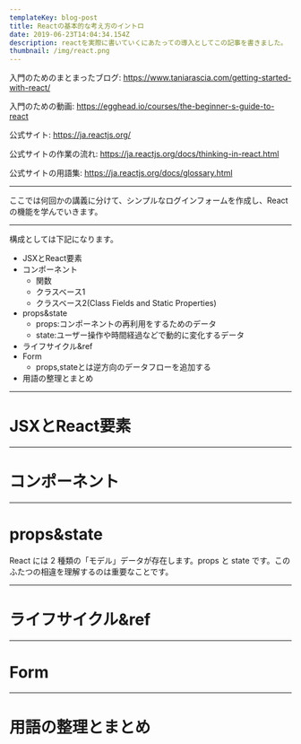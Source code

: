 ```yaml
---
templateKey: blog-post
title: Reactの基本的な考え方のイントロ
date: 2019-06-23T14:04:34.154Z
description: reactを実際に書いていくにあたっての導入としてこの記事を書きました。
thumbnail: /img/react.png
---
```

入門のためのまとまったブログ: https://www.taniarascia.com/getting-started-with-react/

入門のための動画: https://egghead.io/courses/the-beginner-s-guide-to-react

公式サイト: https://ja.reactjs.org/

公式サイトの作業の流れ: https://ja.reactjs.org/docs/thinking-in-react.html

公式サイトの用語集: https://ja.reactjs.org/docs/glossary.html

---

ここでは何回かの講義に分けて、シンプルなログインフォームを作成し、Reactの機能を学んでいきます。

---

構成としては下記になります。

- JSXとReact要素
- コンポーネント
  - 関数
  - クラスベース1
  - クラスベース2(Class Fields and Static Properties)
- props&state
  - props:コンポーネントの再利用をするためのデータ
  - state:ユーザー操作や時間経過などで動的に変化するデータ
- ライフサイクル&ref
- Form
  - props,stateとは逆方向のデータフローを追加する
- 用語の整理とまとめ



---

# JSXとReact要素
---

# コンポーネント
---

# props&state

React には 2 種類の「モデル」データが存在します。props と state です。このふたつの相違を理解するのは重要なことです。

---

# ライフサイクル&ref

---


# Form
---

# 用語の整理とまとめ

